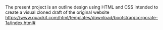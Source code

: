 The present project is an outline design using HTML and CSS intended to create a visual cloned draft of the original website https://www.quackit.com/html/templates/download/bootstrap/corporate-1a/index.html#   
